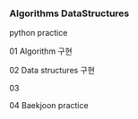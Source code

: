 ### Algorithms DataStructures

python practice 

01 Algorithm 구현 

02 Data structures 구현 

03 

04 Baekjoon practice
